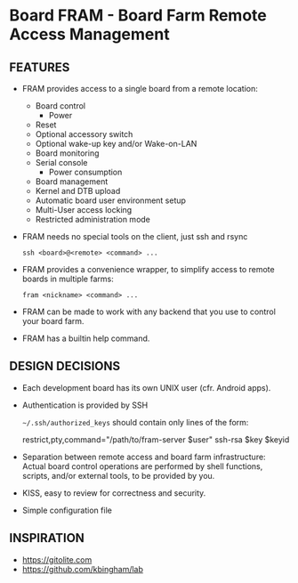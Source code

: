 # Board FRAM - Board Farm Remote Access Management

## FEATURES

  - FRAM provides access to a single board from a remote location:
      - Board control
          - Power
	  - Reset
	  - Optional accessory switch
	  - Optional wake-up key and/or Wake-on-LAN
      - Board monitoring
	  - Serial console
          - Power consumption
      - Board management
	  - Kernel and DTB upload
	  - Automatic board user environment setup
	  - Multi-User access locking
	  - Restricted administration mode

  - FRAM needs no special tools on the client, just ssh and rsync

    `ssh <board>@<remote> <command> ...`

  - FRAM provides a convenience wrapper, to simplify access to remote boards in
    multiple farms:

    `fram <nickname> <command> ...`

  - FRAM can be made to work with any backend that you use to control your
    board farm.

  - FRAM has a builtin help command.


## DESIGN DECISIONS

  - Each development board has its own UNIX user (cfr. Android apps).

  - Authentication is provided by SSH

    `~/.ssh/authorized_keys` should contain only lines of the form:

	restrict,pty,command="/path/to/fram-server $user" ssh-rsa $key $keyid

  - Separation between remote access and board farm infrastructure: Actual
    board control operations are performed by shell functions, scripts, and/or
    external tools, to be provided by you.

  - KISS, easy to review for correctness and security.

  - Simple configuration file


## INSPIRATION

  - https://gitolite.com
  - https://github.com/kbingham/lab
